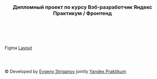 <br>
<div align="center"><h3>Дипломный проект по курсу Вэб-разработчик Яндекс Практикум / Фронтенд</h3></div>   
<br>

##

<br>

Figma [Layout](https://github.com/Genevy/storage/raw/dev/figma/Diploma_Genevy.fig)

<br>

##
####
© Developed by [Evgeny Striganov](https://github.com/genevy) jointly [Yandex Praktikum](https://practicum.yandex.ru/web/)